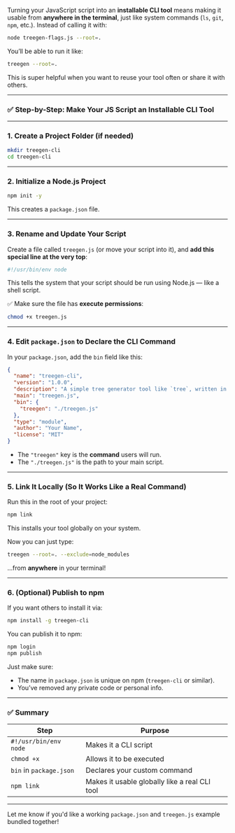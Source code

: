 Turning your JavaScript script into an **installable CLI tool** means making it usable from **anywhere in the terminal**, just like system commands (`ls`, `git`, `npm`, etc.). Instead of calling it with:

```bash
node treegen-flags.js --root=.
```

You’ll be able to run it like:

```bash
treegen --root=.
```

This is super helpful when you want to reuse your tool often or share it with others.

---

### ✅ Step-by-Step: Make Your JS Script an Installable CLI Tool

---

### 1. **Create a Project Folder (if needed)**

```bash
mkdir treegen-cli
cd treegen-cli
```

---

### 2. **Initialize a Node.js Project**

```bash
npm init -y
```

This creates a `package.json` file.

---

### 3. **Rename and Update Your Script**

Create a file called `treegen.js` (or move your script into it), and **add this special line at the very top**:

```js
#!/usr/bin/env node
```

This tells the system that your script should be run using Node.js — like a shell script.

✅ Make sure the file has **execute permissions**:

```bash
chmod +x treegen.js
```

---

### 4. **Edit `package.json` to Declare the CLI Command**

In your `package.json`, add the `bin` field like this:

```json
{
  "name": "treegen-cli",
  "version": "1.0.0",
  "description": "A simple tree generator tool like `tree`, written in Node.js.",
  "main": "treegen.js",
  "bin": {
    "treegen": "./treegen.js"
  },
  "type": "module",
  "author": "Your Name",
  "license": "MIT"
}
```

* The `"treegen"` key is the **command** users will run.
* The `"./treegen.js"` is the path to your main script.

---

### 5. **Link It Locally (So It Works Like a Real Command)**

Run this in the root of your project:

```bash
npm link
```

This installs your tool globally on your system.

Now you can just type:

```bash
treegen --root=. --exclude=node_modules
```

…from **anywhere** in your terminal!

---

### 6. **(Optional) Publish to npm**

If you want others to install it via:

```bash
npm install -g treegen-cli
```

You can publish it to npm:

```bash
npm login
npm publish
```

Just make sure:

* The name in `package.json` is unique on npm (`treegen-cli` or similar).
* You’ve removed any private code or personal info.

---

### ✅ Summary

| Step                    | Purpose                                       |
| ----------------------- | --------------------------------------------- |
| `#!/usr/bin/env node`   | Makes it a CLI script                         |
| `chmod +x`              | Allows it to be executed                      |
| `bin` in `package.json` | Declares your custom command                  |
| `npm link`              | Makes it usable globally like a real CLI tool |

---

Let me know if you'd like a working `package.json` and `treegen.js` example bundled together!
